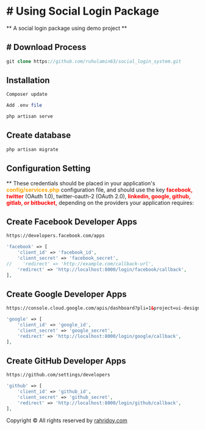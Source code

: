 # # Using Social Login Package

** A social login package using demo project **

## # Download Process
```php
git clone https://github.com/ruhulamin63/social_login_system.git
```

## Installation

```php
Composer update

Add .env file

php artisan serve
```
## Create database
```php
php artisan migrate
```

## Configuration Setting
** These credentials should be placed in your application's <b style="color:orange">config/services.php</b> configuration file, and should use the key <b style="color:red">facebook, twitter</b> (OAuth 1.0), twitter-oauth-2 (OAuth 2.0), <b style="color:red">linkedin, google, github, gitlab, or bitbucket,</b> depending on the providers your application requires:

## Create Facebook Developer Apps
```html
https://developers.facebook.com/apps
```
```php
'facebook' => [
    'client_id' => 'facebook_id',
    'client_secret' => 'facebook_secret',
//    'redirect' => 'http://example.com/callback-url',
    'redirect' => 'http://localhost:8000/login/facebook/callback',
],
```

## Create Google Developer Apps
```html
https://console.cloud.google.com/apis/dashboard?pli=1&project=ui-design-105
```
```php
'google' => [
    'client_id' => 'google_id',
    'client_secret' => 'google_secret',
    'redirect' => 'http://localhost:8000/login/google/callback',
],
```
## Create GitHub Developer Apps
```html
https://github.com/settings/developers
```
```php
'github' => [
    'client_id' => 'github_id',
    'client_secret' => 'github_secret',
    'redirect' => 'http://localhost:8000/login/github/callback',
],
```

Copyright © All rights reserved by [rahridoy.com](https://jahidulislamzim.com/)